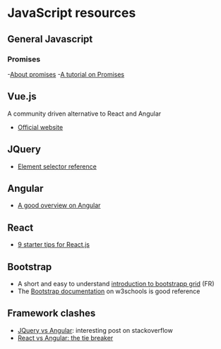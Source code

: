 # JavaScript resources

## General Javascript

### Promises 
-[About promises](https://promisesaplus.com/)
-[A tutorial on Promises](http://know.cujojs.com/tutorials/promises/consuming-promises)

## Vue.js
A community driven alternative to React and Angular
- [Official website](https://vuejs.org)

## JQuery
- [Element selector reference](https://www.w3schools.com/jquery/jquery_ref_selectors.asp)

## Angular
- [A good overview on Angular](https://www.yearofmoo.com/2012/08/use-angularjs-to-power-your-web-application.html)

## React
- [9 starter tips for React.js](https://camjackson.net/post/9-things-every-reactjs-beginner-should-know)

## Bootstrap
- A short and easy to understand [introduction to bootstrapp grid](http://bootstrap.twit.free.fr/index.php) (FR)
- The [Bootstrap documentation](https://www.w3schools.com/bootstrap) on w3schools is good reference 

## Framework clashes
- [JQuery vs Angular](https://stackoverflow.com/questions/13151725/how-is-angularjs-different-from-jquery#13151808): interesting post on stackoverflow
- [React vs Angular: the tie breaker](https://www.airpair.com/angularjs/posts/angular-vs-react-the-tie-breaker)
